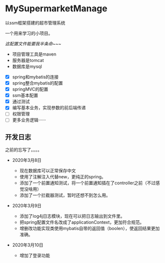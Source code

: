 # MySupermarketManage
以ssm框架搭建的超市管理系统

一个用来学习的小项目。

*这配置文件能要我半条命~~~*

- 项目管理工具是maven
- 服务器是tomcat
- 数据库是mysql
- [x] spring和mybatis的连接
- [x] spring整合mybatis的配置
- [x] springMVC的配置
- [x] ssm基本配置
- [x] 通过测试
- [x] 编写基本业务，实现参数的前后端传递
- [ ] 权限管理
- [ ] 更多业务逻辑······

## 开发日志
之前的忘写了。。。。
- 2020年3月8日<br/>
  * 现在数据库可以正常保存中文
  * 使用了注解注入代替new，更纯正的spring。
  * 添加了一个前置通知测试，将一个前置通知插在了controller之前（不过感觉没啥用）
  * 添加了一个拦截器测试，暂时还想不到怎么用。

- 2020年3月9日<br/>
  * 添加了log4j日志模块，现在可以把日志输出到文件里。
  * 把spring配置文件名改成了applicationContext，更加符合规范。
  * 增删改功能实现类使用mybatis自带的返回值（boolen），使返回结果更加准确。

- 2020年3月10日
  * 增加了登录功能
